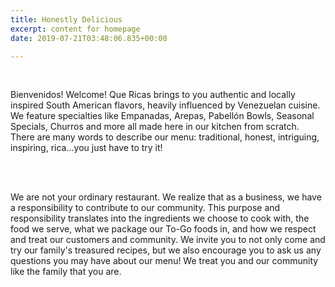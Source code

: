 ```yaml
---
title: Honestly Delicious
excerpt: content for homepage
date: 2019-07-21T03:48:06.835+00:00

---
```

<br>

Bienvenidos! Welcome! Que Ricas brings to you authentic and locally inspired South American flavors, heavily influenced by Venezuelan cuisine. We feature specialties like Empanadas, Arepas, Pabellón Bowls, Seasonal Specials, Churros and more all made here in our kitchen from scratch. There are many words to describe our menu: traditional, honest, intriguing, inspiring, rica...you just have to try it!

<br> <br>

We are not your ordinary restaurant. We realize that as a business, we have a responsibility to contribute to our community. This purpose and responsibility translates into the ingredients we choose to cook with, the food we serve, what we package our To-Go foods in, and how we respect and treat our customers and community. We invite you to not only come and try our family's treasured recipes, but we also encourage you to ask us any questions you may have about our menu! We treat you and our community like the family that you are.

<br>
<br>